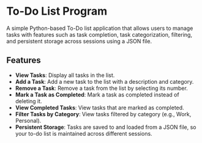 # To-Do List Program

A simple Python-based To-Do list application that allows users to manage tasks with features such as task completion, task categorization, filtering, and persistent storage across sessions using a JSON file.

## Features

- **View Tasks**: Display all tasks in the list.
- **Add a Task**: Add a new task to the list with a description and category.
- **Remove a Task**: Remove a task from the list by selecting its number.
- **Mark a Task as Completed**: Mark a task as completed instead of deleting it.
- **View Completed Tasks**: View tasks that are marked as completed.
- **Filter Tasks by Category**: View tasks filtered by category (e.g., Work, Personal).
- **Persistent Storage**: Tasks are saved to and loaded from a JSON file, so your to-do list is maintained across different sessions.
